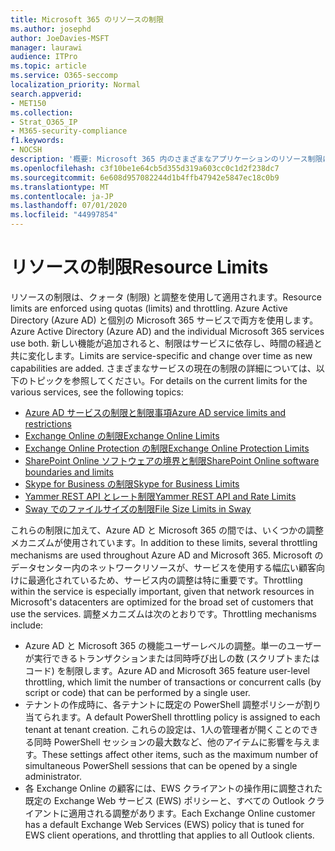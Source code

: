 ```yaml
---
title: Microsoft 365 のリソースの制限
ms.author: josephd
author: JoeDavies-MSFT
manager: laurawi
audience: ITPro
ms.topic: article
ms.service: O365-seccomp
localization_priority: Normal
search.appverid:
- MET150
ms.collection:
- Strat_O365_IP
- M365-security-compliance
f1.keywords:
- NOCSH
description: '概要: Microsoft 365 内のさまざまなアプリケーションのリソース制限について説明します。'
ms.openlocfilehash: c3f10be1e64cb5d355d319a603cc0c1d2f238dc7
ms.sourcegitcommit: 6e608d957082244d1b4ffb47942e5847ec18c0b9
ms.translationtype: MT
ms.contentlocale: ja-JP
ms.lasthandoff: 07/01/2020
ms.locfileid: "44997854"
---
```

# <a name="resource-limits"></a><span data-ttu-id="5b78e-103">リソースの制限</span><span class="sxs-lookup"><span data-stu-id="5b78e-103">Resource Limits</span></span>

<span data-ttu-id="5b78e-104">リソースの制限は、クォータ (制限) と調整を使用して適用されます。</span><span class="sxs-lookup"><span data-stu-id="5b78e-104">Resource limits are enforced using quotas (limits) and throttling.</span></span> <span data-ttu-id="5b78e-105">Azure Active Directory (Azure AD) と個別の Microsoft 365 サービスで両方を使用します。</span><span class="sxs-lookup"><span data-stu-id="5b78e-105">Azure Active Directory (Azure AD) and the individual Microsoft 365 services use both.</span></span> <span data-ttu-id="5b78e-106">新しい機能が追加されると、制限はサービスに依存し、時間の経過と共に変化します。</span><span class="sxs-lookup"><span data-stu-id="5b78e-106">Limits are service-specific and change over time as new capabilities are added.</span></span> <span data-ttu-id="5b78e-107">さまざまなサービスの現在の制限の詳細については、以下のトピックを参照してください。</span><span class="sxs-lookup"><span data-stu-id="5b78e-107">For details on the current limits for the various services, see the following topics:</span></span>

- [<span data-ttu-id="5b78e-108">Azure AD サービスの制限と制限事項</span><span class="sxs-lookup"><span data-stu-id="5b78e-108">Azure AD service limits and restrictions</span></span>](https://docs.microsoft.com/azure/azure-resource-manager/management/azure-subscription-service-limits)
- [<span data-ttu-id="5b78e-109">Exchange Online の制限</span><span class="sxs-lookup"><span data-stu-id="5b78e-109">Exchange Online Limits</span></span>](https://technet.microsoft.com/library/exchange-online-limits.aspx)
- [<span data-ttu-id="5b78e-110">Exchange Online Protection の制限</span><span class="sxs-lookup"><span data-stu-id="5b78e-110">Exchange Online Protection Limits</span></span>](https://technet.microsoft.com/library/exchange-online-protection-limits.aspx)
- [<span data-ttu-id="5b78e-111">SharePoint Online ソフトウェアの境界と制限</span><span class="sxs-lookup"><span data-stu-id="5b78e-111">SharePoint Online software boundaries and limits</span></span>](https://support.office.com/article/SharePoint-Online-software-boundaries-and-limits-8F34FF47-B749-408B-ABC0-B605E1F6D498)
- [<span data-ttu-id="5b78e-112">Skype for Business の制限</span><span class="sxs-lookup"><span data-stu-id="5b78e-112">Skype for Business Limits</span></span>](https://technet.microsoft.com/library/skype-for-business-online-limits.aspx)
- [<span data-ttu-id="5b78e-113">Yammer REST API とレート制限</span><span class="sxs-lookup"><span data-stu-id="5b78e-113">Yammer REST API and Rate Limits</span></span>](https://developer.yammer.com/docs/rest-api-rate-limits)
- [<span data-ttu-id="5b78e-114">Sway でのファイルサイズの制限</span><span class="sxs-lookup"><span data-stu-id="5b78e-114">File Size Limits in Sway</span></span>](https://support.office.com/article/File-size-limits-in-Sway-4db21bc6-b42b-499f-9272-66e089db109f)

<span data-ttu-id="5b78e-115">これらの制限に加えて、Azure AD と Microsoft 365 の間では、いくつかの調整メカニズムが使用されています。</span><span class="sxs-lookup"><span data-stu-id="5b78e-115">In addition to these limits, several throttling mechanisms are used throughout Azure AD and Microsoft 365.</span></span> <span data-ttu-id="5b78e-116">Microsoft のデータセンター内のネットワークリソースが、サービスを使用する幅広い顧客向けに最適化されているため、サービス内の調整は特に重要です。</span><span class="sxs-lookup"><span data-stu-id="5b78e-116">Throttling within the service is especially important, given that network resources in Microsoft's datacenters are optimized for the broad set of customers that use the services.</span></span> <span data-ttu-id="5b78e-117">調整メカニズムは次のとおりです。</span><span class="sxs-lookup"><span data-stu-id="5b78e-117">Throttling mechanisms include:</span></span>

- <span data-ttu-id="5b78e-118">Azure AD と Microsoft 365 の機能ユーザーレベルの調整。単一のユーザーが実行できるトランザクションまたは同時呼び出しの数 (スクリプトまたはコード) を制限します。</span><span class="sxs-lookup"><span data-stu-id="5b78e-118">Azure AD and Microsoft 365 feature user-level throttling, which limit the number of transactions or concurrent calls (by script or code) that can be performed by a single user.</span></span>
- <span data-ttu-id="5b78e-119">テナントの作成時に、各テナントに既定の PowerShell 調整ポリシーが割り当てられます。</span><span class="sxs-lookup"><span data-stu-id="5b78e-119">A default PowerShell throttling policy is assigned to each tenant at tenant creation.</span></span> <span data-ttu-id="5b78e-120">これらの設定は、1人の管理者が開くことのできる同時 PowerShell セッションの最大数など、他のアイテムに影響を与えます。</span><span class="sxs-lookup"><span data-stu-id="5b78e-120">These settings affect other items, such as the maximum number of simultaneous PowerShell sessions that can be opened by a single administrator.</span></span>
- <span data-ttu-id="5b78e-121">各 Exchange Online の顧客には、EWS クライアントの操作用に調整された既定の Exchange Web サービス (EWS) ポリシーと、すべての Outlook クライアントに適用される調整があります。</span><span class="sxs-lookup"><span data-stu-id="5b78e-121">Each Exchange Online customer has a default Exchange Web Services (EWS) policy that is tuned for EWS client operations, and throttling that applies to all Outlook clients.</span></span>
